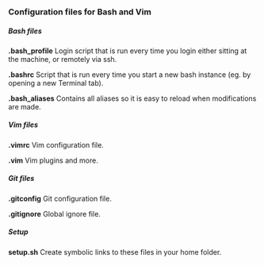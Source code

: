 ### Configuration files for Bash and Vim

##### Bash files

**.bash_profile**
Login script that is run every time you login either sitting at the machine, or remotely via ssh.

**.bashrc**
Script that is run every time you start a new bash instance (eg. by opening a new Terminal tab).

**.bash_aliases**
Contains all aliases so it is easy to reload when modifications are made.

##### Vim files

**.vimrc**
Vim configuration file.

**.vim**
Vim plugins and more.

##### Git files

**.gitconfig**
Git configuration file.

**.gitignore**
Global ignore file.

##### Setup

**setup.sh**
Create symbolic links to these files in your home folder.

